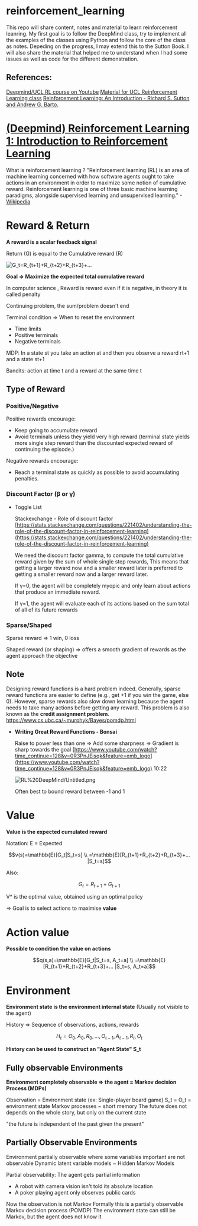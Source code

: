 # reinforcement_learning

This repo will share content, notes and material to learn reinforcement leanring. 
My first goal is to follow the DeepMind class, try to implement all the examples of the classes using Python and follow the core of the class as notes. Depeding on the progress, I may extend this to the Sutton Book. I will also share the material that helped me to understand when I had some issues as well as code for the different demonstration.

## References:
[Deepmind/UCL RL course on Youtube](https://www.youtube.com/playlist?list=PLqYmG7hTraZDNJre23vqCGIVpfZ_K2RZs)
[Material for UCL Reinforcement Learning class](http://www0.cs.ucl.ac.uk/staff/D.Silver/web/Teaching.html)
[Reinforcement Learning: An Introduction - Richard S. Sutton and Andrew G. Barto.](RL%20DeepMind/RLbook2018.pdf)

# [(Deepmind) Reinforcement Learning 1: Introduction to Reinforcement Learning](https://youtu.be/ISk80iLhdfU)

What is reinforcement learning ?
"Reinforcement learning (RL) is an area of machine learning concerned with how software agents ought to take actions in an environment in order to maximize some notion of cumulative reward. Reinforcement learning is one of three basic machine learning paradigms, alongside supervised learning and unsupervised learning." 
-[Wikipedia](https://en.wikipedia.org/wiki/Reinforcement_learning)

# Reward & Return

**A reward is a scalar feedback signal**

Return (G) is equal to the Cumulative reward (R)

![G_t=R_{t+1}+R_{t+2}+R_{t+3}+...](https://render.githubusercontent.com/render/math?math=G_t%3DR_%7Bt%2B1%7D%2BR_%7Bt%2B2%7D%2BR_%7Bt%2B3%7D%2B...)

**Goal ⇒ Maximize the expected total cumulative reward**

In computer science , Reward is reward even if it is negative, in theory it is called penalty

Continuing problem, the sum/problem doesn't end

Terminal condition ⇒ When to reset the environment 

- Time limits
- Positive terminals
- Negative terminals

MDP: In a state st you take an action at and then you observe a reward rt+1 and a state st+1

Bandits: action at time t and a reward at the same time t

## Type of Reward

### Positive/Negative

Positive rewards encourage:

- Keep going to accumulate reward
- Avoid terminals unless they yield very high reward
(terminal state yields more single step reward than the
discounted expected reward of continuing the episode.)

Negative rewards encourage:

- Reach a terminal state as quickly as possible to avoid accumulating
penalties.

### Discount Factor (β or γ)

- Toggle List

    Stackexchange - Role of discount factor [https://stats.stackexchange.com/questions/221402/understanding-the-role-of-the-discount-factor-in-reinforcement-learning](https://stats.stackexchange.com/questions/221402/understanding-the-role-of-the-discount-factor-in-reinforcement-learning)

    We need the discount factor gamma, to compute the total cumulative reward given by the sum of whole single step rewards, This means that getting a larger reward now and a smaller reward later is preferred to getting a smaller reward now and a larger reward later.

    If γ=0, the agent will be completely myopic and only learn about actions that produce an immediate reward. 

    If γ=1, the agent will evaluate each of its actions based on the sum total of all of its future rewards

### Sparse/Shaped

Sparse reward ⇒ 1 win, 0 loss

Shaped reward (or shaping) ⇒ offers a smooth gradient of rewards as the agent approach the objective 

## Note

Designing reward functions is a hard problem indeed. Generally, sparse reward functions are easier to define (e.g., get +1 if you win the game, else 0). However, sparse rewards also slow down learning because the agent needs to take many actions before getting any reward. This problem is also known as the **credit assignment problem**.
https://www.cs.ubc.ca/~murphyk/Bayes/pomdp.html

- **Writing Great Reward Functions - Bonsai**

    Raise to power less than one ⇒ Add some sharpness ⇒ Gradient is sharp towards the goal
    [https://www.youtube.com/watch?time_continue=128&v=0R3PnJEisqk&feature=emb_logo](https://www.youtube.com/watch?time_continue=128&v=0R3PnJEisqk&feature=emb_logo)
    10:22

    ![RL%20DeepMind/Untitled.png](RL%20DeepMind/Untitled.png)

    Often best to bound reward between -1 and 1

# Value

**Value is the expected cumulated reward**

Notation: E = Expected

$$v(s)=\mathbb{E}[G_t|S_t=s] \\ =\mathbb{E}[R_{t+1}+R_{t+2}+R_{t+3}+... |S_t=s]$$

Also:

$$G_t=R_{t+1}+G_{t+1}$$

V* is the optimal value, obtained using an optimal policy

⇒ Goal is to select actions to maximise **value**

# Action value

**Possible to condition the value on actions**

$$q(s,a)=\mathbb{E}[G_t|S_t=s, A_t=a] \\ =\mathbb{E}[R_{t+1}+R_{t+2}+R_{t+3}+... |S_t=s, A_t=a]$$

# Environment

**Environment state is the environment internal state** (Usually not visible to the agent)

History ⇒ Sequence of observations, actions, rewards

$$H_t=O_0,A_0,R_0,...,O_{t-1},A_{t-1},R_t,O_t$$

**History can be used to construct an "Agent State" S_t**

## Fully observable Environments

**Environment completely observable ⇒ the agent = Markov decision Process (MDPs)**

Observation = Environment state (ex: Single-player board game)
S_t = O_t = environment state
Markov processes ~ short memory
The future does not depends on the whole story, but only on the current state

"the future is independent of the past given the present"

## Partially Observable Environments

Environment partially observable where some variables important are not observable
Dynamic latent variable models ~ Hidden Markov Models

Partial observability: The agent gets partial information

- A robot with camera vision isn't told its absolute location
- A poker playing agent only observes public cards

Now the observation is not Markov
Formally this is a partially observable Markov decision process (POMDP)
The environment state can still be Markov, but the agent does not know it
